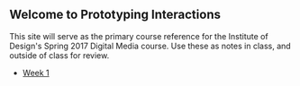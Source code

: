 ## Welcome to Prototyping Interactions

This site will serve as the primary course reference for the Institute of Design's Spring 2017 Digital Media course. Use these as notes in class, and outside of class for review. 

- [Week 1](week1/readme.md)
